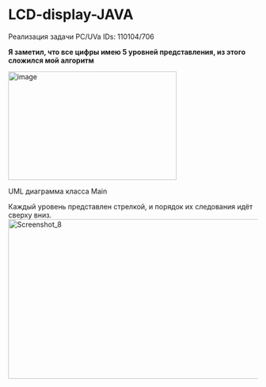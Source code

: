 # LCD-display-JAVA
Реализация задачи РС/UVa IDs:  110104/706 

**Я заметил, что все цифры имею 5 уровней представления, из этого сложился мой алгоритм**

<img width="340" height="219" alt="image" src="https://github.com/user-attachments/assets/8da3e346-5589-4935-86eb-c4d865a2c166" />

UML диаграмма класса Main

Каждый уровень представлен стрелкой, и порядок их следования идёт сверху вниз.
<img width="745" height="322" alt="Screenshot_8" src="https://github.com/user-attachments/assets/c58494fa-d895-46ee-97d0-75174cd9d392" />
